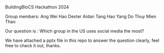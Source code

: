 BuildingBloCS Hackathon 2024

Group members:
Ang Wei Hao Dexter
Aidan Tang Hao Yang
Do Thuy Mien Thao

Our question is : Which group in the US uses social media the most?

We have attached a pptx file in this repo to answer the question clearly, feel free to check it out, thanks.
